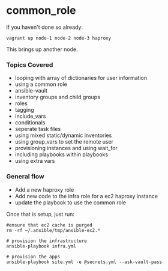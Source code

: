 # common_role

If you haven't done so already:

	vagrant up node-1 node-2 node-3 haproxy

This brings up another node.  


### Topics Covered

* looping with array of dictionaries for user information
* using a common role
* ansible-vault
* inventory groups and child groups
* roles
* tagging
* include_vars
* conditionals
* seperate task files
* using mixed static/dynamic inventories
* using group_vars to set the remote user
* provisioning instances and using wait_for
* including playbooks within playbooks
* using extra vars

### General flow

* Add a new haproxy role
* Add new code to the infra role for a ec2 haproxy instance
* update the playbook to use the common role


Once that is setup, just run:

    #ensure that ec2 cache is purged
    rm -rf ~/.ansible/tmp/ansible-ec2.*
    
	# provision the infrastructure
	ansible-playbook infra.yml 
	
	# provision the apps
	ansible-playbook site.yml -e @secrets.yml --ask-vault-pass